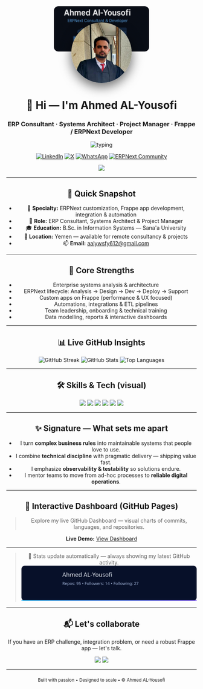 <!-- ============================= -->
<!--  AHMED AL-YOUSOFI — MASTER README  -->
<!-- ============================= -->

<div align="center">

<!-- Banner: replace path if you want a custom banner in /assets/ -->
<img src="https://github.com/proAhmedUcv/proAhmedUcv/blob/master/proAhmedUcv/public/images/my_profile_banner.png?raw=true" alt="banner" style="width:50%; max-height:120px; object-fit:cover; border-radius:12px;"/>

<br>

<img src="https://github.com/proAhmedUcv/proAhmedUcv/blob/master/proAhmedUcv/public/images/my%20profile.jpg?raw=true" width="160" style="border-radius:50%; margin-top:-80px; box-shadow:0 10px 30px rgba(0,0,0,0.6);" alt="Ahmed AL-Yousofi"/>

# 👋 Hi — I'm **Ahmed AL-Yousofi**
### ERP Consultant · Systems Architect · Project Manager · Frappe / ERPNext Developer

<div align="center">
<img src="https://readme-typing-svg.herokuapp.com?font=Fira+Code&weight=600&size=22&pause=1200&color=36BCF7&center=true&width=680&lines=Turning+business+complexity+into+clean+systems;ERPNext+%7C+Frappe+%7C+Automation;Project+Leadership+%7C+Scalable+Design" alt="typing"/>

<br>

[![LinkedIn](https://img.shields.io/badge/LinkedIn-0A66C2?style=for-the-badge&logo=linkedin&logoColor=white)](https://www.linkedin.com/in/ahmed-mohammed-al-yousofi-754a2923b/)
[![X](https://img.shields.io/badge/X_(Twitter)-000000?style=for-the-badge&logo=x&logoColor=white)](https://x.com/ahmd_alywsfy)
[![WhatsApp](https://img.shields.io/badge/WhatsApp-25D366?style=for-the-badge&logo=whatsapp&logoColor=white)](https://wa.me/c/967776108988)
[![ERPNext Community](https://img.shields.io/badge/ERPNext-3480C4?style=for-the-badge&logo=erpnext&logoColor=white)](https://discuss.erpnext.com/u/AhmedUCV/summary)

![](https://komarev.com/ghpvc/?username=proAhmedUcv&label=Profile+Views&color=blueviolet&style=flat)
</div>

---

## 🔎 Quick Snapshot

- 🔧 **Specialty:** ERPNext customization, Frappe app development, integration & automation  
- 🧭 **Role:** ERP Consultant, Systems Architect & Project Manager  
- 🎓 **Education:** B.Sc. in Information Systems — Sana'a University  
- 📍 **Location:** Yemen — available for remote consultancy & projects  
- 📫 **Email:** aalywsfy612@gmail.com

---

## 🎯 Core Strengths

- Enterprise systems analysis & architecture  
- ERPNext lifecycle: Analysis → Design → Dev → Deploy → Support  
- Custom apps on Frappe (performance & UX focused)  
- Automations, integrations & ETL pipelines  
- Team leadership, onboarding & technical training  
- Data modelling, reports & interactive dashboards

---

## 📊 Live GitHub Insights

<div align="center">

![GitHub Streak](https://streak-stats.demolab.com?user=proAhmedUcv&theme=vision-friendly-dark&hide_border=true)
![GitHub Stats](https://github-readme-stats.vercel.app/api?username=proAhmedUcv&show_icons=true&theme=tokyonight&count_private=true&hide_border=true)
![Top Languages](https://github-readme-stats.vercel.app/api/top-langs/?username=proAhmedUcv&layout=compact&theme=tokyonight&hide_border=true)

</div>

 
---

## 🛠️ Skills & Tech (visual)

<p align="center">
  <img src="https://img.shields.io/badge/ERPNext-92%25-008DD3?style=for-the-badge&logo=erpnext&logoColor=white"/>
  <img src="https://img.shields.io/badge/Frappe-90%25-1890FF?style=for-the-badge&logo=frappe&logoColor=white"/>
  <img src="https://img.shields.io/badge/Python-95%25-3776AB?style=for-the-badge&logo=python&logoColor=white"/>
  <img src="https://img.shields.io/badge/Architecture-89%25-00BFFF?style=for-the-badge&logo=draw.io&logoColor=white"/>
  <img src="https://img.shields.io/badge/Docker-82%25-2496ED?style=for-the-badge&logo=docker&logoColor=white"/>
  <img src="https://img.shields.io/badge/JS-78%25-F7DF1E?style=for-the-badge&logo=javascript&logoColor=black"/>
</p>

---

## ✨ Signature — What sets me apart

- I turn **complex business rules** into maintainable systems that people love to use.  
- I combine **technical discipline** with pragmatic delivery — shipping value fast.  
- I emphasize **observability & testability** so solutions endure.  
- I mentor teams to move from ad-hoc processes to **reliable digital operations**.

---

## 🔗 Interactive Dashboard (GitHub Pages)

> Explore my live GitHub Dashboard — visual charts of commits, languages, and repositories.

**Live Demo:** [View Dashboard](https://proahmeducv.github.io/proAhmedUcv/)

---

 
> 🔄 Stats update automatically — always showing my latest GitHub activity.
![dynamic card](./assets/dynamic_card.svg)

---

## 📬 Let's collaborate

If you have an ERP challenge, integration problem, or need a robust Frappe app — let's talk.

<p align="center">
<a href="mailto:aalywsfy612@gmail.com"><img src="https://img.shields.io/badge/Email-✉️%20Contact-blue?style=for-the-badge"/></a>
<a href="https://wa.me/c/967776108988"><img src="https://img.shields.io/badge/WhatsApp-Chat-green?style=for-the-badge"/></a>
</p>

---

<p align="center">
  <sub>Built with passion • Designed to scale • © Ahmed AL-Yousofi</sub>
</p>
